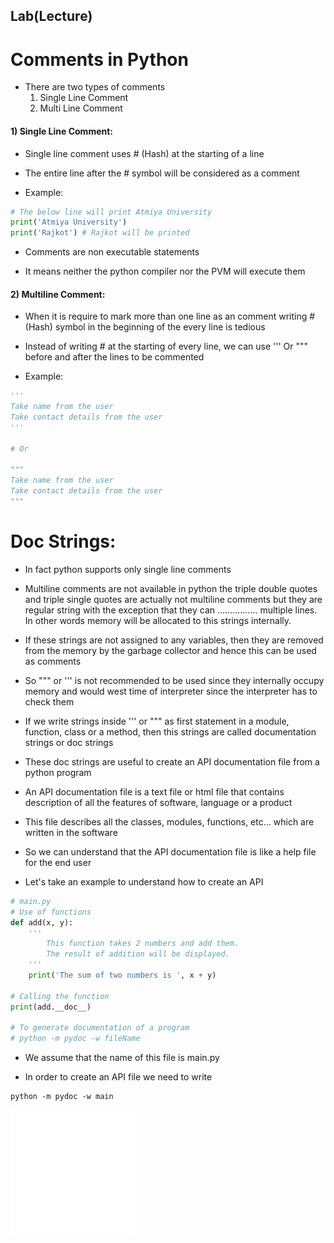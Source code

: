 ## Lab(Lecture)

# Comments in Python

- There are two types of comments
    1) Single Line Comment
    2) Multi Line Comment

#### 1) Single Line Comment:
- Single line comment uses # (Hash) at the starting of a line

- The entire line after the # symbol will be considered as a comment

- Example:
```python
# The below line will print Atmiya University
print('Atmiya University')
print('Rajkot') # Rajkot will be printed
```

- Comments are non executable statements

- It means neither the python compiler nor the PVM will execute them

#### 2) Multiline Comment:
- When it is require to mark more than one line as an comment writing # (Hash) symbol in the beginning of the every line is tedious

- Instead of writing # at the starting of every line, we can use ''' Or """ before and after the lines to be commented

- Example:
```python
'''
Take name from the user
Take contact details from the user
'''

# Or

"""
Take name from the user
Take contact details from the user
"""
```

# Doc Strings:
- In fact python supports only single line comments

- Multiline comments are not available in python the triple double quotes and triple single quotes are actually not multiline comments but they are regular string with the exception that they can ................ multiple lines. In other words memory will be allocated to this strings internally.

- If these strings are not assigned to any variables, then they are removed from the memory by the garbage collector and hence this can be used as comments

- So """ or ''' is not recommended to be used since they internally occupy memory and would west time of interpreter since the interpreter has to check them

- If we write strings inside ''' or """ as first statement in a module, function, class or a method, then this strings are called documentation strings or doc strings

- These doc strings are useful to create an API documentation file from a python program

- An API documentation file is a text file or html file that contains description of all the features of software, language or a product

- This file describes all the classes, modules, functions, etc... which are written in the software

- So we can understand that the API documentation file is like a help file for the end user

- Let's take an example to understand how to create an API

```python
# main.py
# Use of functions
def add(x, y):
    '''
        This function takes 2 numbers and add them.
        The result of addition will be displayed.
    '''
    print('The sum of two numbers is ', x + y)

# Calling the function
print(add.__doc__)

# To generate documentation of a program
# python -m pydoc -w fileName
```

- We assume that the name of this file is main.py

- In order to create an API file we need to write

```console
python -m pydoc -w main
```

![s](example.svg)